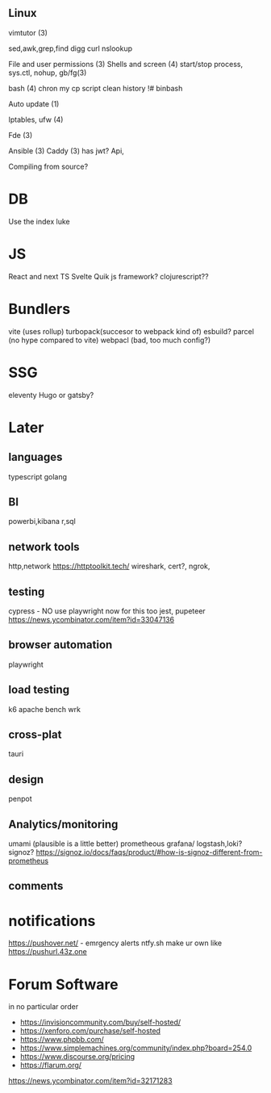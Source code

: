 ## Linux
vimtutor (3)

sed,awk,grep,find
digg curl nslookup

File and user permissions (3)
Shells and screen (4)
start/stop process, sys.ctl, nohup, gb/fg(3)

bash (4)
    chron my cp script
    clean history
    !# binbash

Auto update (1)

Iptables, ufw (4)

Fde (3)

Ansible (3)
Caddy (3) 
has jwt? Api, 

Compiling from source? 



# DB
Use the index luke
# JS 
React and next 
TS
Svelte
Quik js framework?
clojurescript??

# Bundlers
vite (uses rollup)
turbopack(succesor to webpack kind of)
esbuild?
parcel (no hype compared to vite)
webpacl (bad, too much config?)

# SSG
eleventy
Hugo or gatsby?


# Later
## languages
typescript
golang

## BI
powerbi,kibana
r,sql

## network tools
http,network
https://httptoolkit.tech/
wireshark, cert?, ngrok,

## testing
cypress - NO use playwright now for this too
jest, pupeteer
https://news.ycombinator.com/item?id=33047136

## browser automation
playwright

## load testing
k6
apache bench
wrk

## cross-plat
tauri

## design
penpot

## Analytics/monitoring
umami (plausible is a little better)
prometheous grafana/
logstash,loki?
signoz?
https://signoz.io/docs/faqs/product/#how-is-signoz-different-from-prometheus

## comments

# notifications
https://pushover.net/ - emrgency alerts
ntfy.sh
make ur own like
https://pushurl.43z.one

# Forum Software
in no particular order

 - https://invisioncommunity.com/buy/self-hosted/
 - https://xenforo.com/purchase/self-hosted
 - https://www.phpbb.com/
 - https://www.simplemachines.org/community/index.php?board=254.0
 - https://www.discourse.org/pricing
 - https://flarum.org/

https://news.ycombinator.com/item?id=32171283




